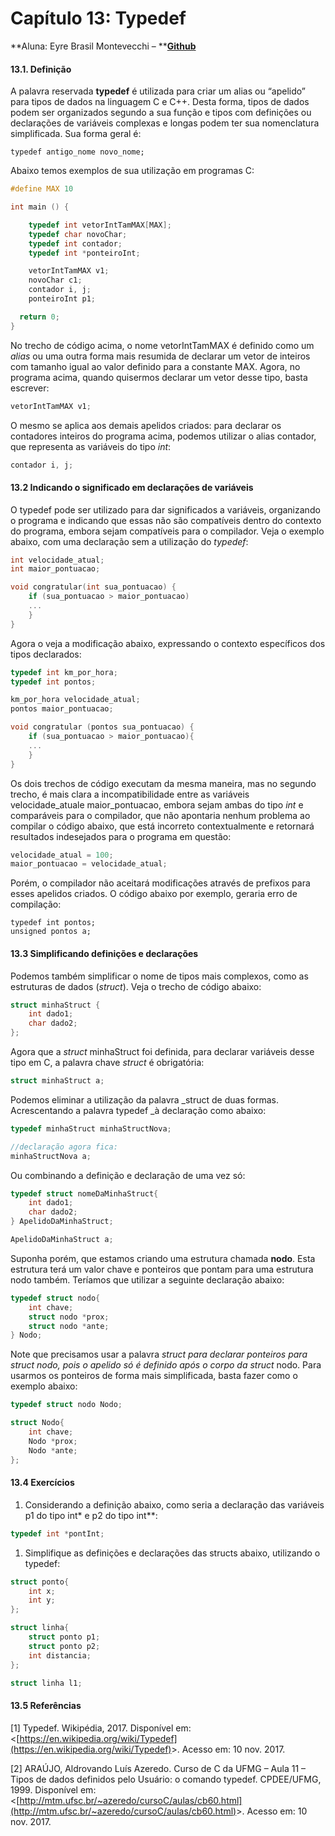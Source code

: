 # **Capítulo 13: Typedef**

**Aluna: Eyre Brasil Montevecchi – **[**Github**](https://github.com/eyrebrasil)

#### **13.1. Definição**

A palavra reservada **typedef** é utilizada para criar um alias ou “apelido” para tipos de dados na linguagem C e C++. Desta forma, tipos de dados podem ser organizados segundo a sua função e tipos com definições ou declarações de variáveis complexas e longas podem ter sua nomenclatura simplificada. Sua forma geral é:

`typedef antigo_nome novo_nome;`

Abaixo temos exemplos de sua utilização em programas C:

```c
#define MAX 10

int main () {

    typedef int vetorIntTamMAX[MAX];
    typedef char novoChar;
    typedef int contador;
    typedef int *ponteiroInt;

    vetorIntTamMAX v1;
    novoChar c1;
    contador i, j;
    ponteiroInt p1;

  return 0;
}
```

No trecho de código acima, o nome vetorIntTamMAX é definido como um _alias_ ou uma outra forma mais resumida de declarar um vetor de inteiros com tamanho igual ao valor definido para a constante MAX. Agora, no programa acima, quando quisermos declarar um vetor desse tipo, basta escrever:

```c
vetorIntTamMAX v1;
```

O mesmo se aplica aos demais apelidos criados: para declarar os contadores inteiros do programa acima, podemos utilizar o alias contador, que representa as variáveis do tipo _int_:

```c
contador i, j;
```

#### **13.2 Indicando o significado em declarações de variáveis**

O typedef pode ser utilizado para dar significados a variáveis, organizando o programa e indicando que essas não são compatíveis dentro do contexto do programa, embora sejam compatíveis para o compilador. Veja o exemplo abaixo, com uma declaração sem a utilização do _typedef_:

```c
int velocidade_atual;
int maior_pontuacao;

void congratular(int sua_pontuacao) {
    if (sua_pontuacao > maior_pontuacao)
    ...
    }
}
```

Agora o veja a modificação abaixo, expressando o contexto específicos dos tipos declarados:

```c
typedef int km_por_hora;
typedef int pontos;

km_por_hora velocidade_atual;  
pontos maior_pontuacao;       

void congratular (pontos sua_pontuacao) {
    if (sua_pontuacao > maior_pontuacao){
    ...
    }
}
```

Os dois trechos de código executam da mesma maneira, mas no segundo trecho, é mais clara a incompatibilidade entre as variáveis velocidade\_atuale maior\_pontuacao, embora sejam ambas do tipo _int_ e comparáveis para o compilador, que não apontaria nenhum problema ao compilar o código abaixo, que está incorreto contextualmente e retornará resultados indesejados para o programa em questão:

```c
velocidade_atual = 100;
maior_pontuacao = velocidade_atual;
```

Porém, o compilador não aceitará modificações através de prefixos para esses apelidos criados. O código abaixo por exemplo, geraria erro de compilação:

```
typedef int pontos;
unsigned pontos a;
```

#### **13.3 Simplificando definições e declarações**

Podemos também simplificar o nome de tipos mais complexos, como as estruturas de dados \(_struct_\). Veja o trecho de código abaixo:

```c
struct minhaStruct {
    int dado1;
    char dado2;
};
```

Agora que a _struct_ minhaStruct foi definida, para declarar variáveis desse tipo em C, a palavra chave _struct_ é obrigatória:

```c
struct minhaStruct a;
```

Podemos eliminar a utilização da palavra _struct de duas formas. Acrescentando a palavra typedef _à declaração como abaixo:

```c
typedef minhaStruct minhaStructNova;

//declaração agora fica:
minhaStructNova a;
```

Ou combinando a definição e declaração de uma vez só:

```c
typedef struct nomeDaMinhaStruct{
    int dado1;
    char dado2;
} ApelidoDaMinhaStruct;

ApelidoDaMinhaStruct a;
```

Suponha porém, que estamos criando uma estrutura chamada **nodo**. Esta estrutura terá um valor chave e ponteiros que pontam para uma estrutura nodo também. Teríamos que utilizar a seguinte declaração abaixo:

```c
typedef struct nodo{
    int chave;
    struct nodo *prox;
    struct nodo *ante;
} Nodo;
```

Note que precisamos usar a palavra _struct para declarar ponteiros para struct nodo, pois o apelido só é definido após o corpo da struct_ nodo. Para usarmos os ponteiros de forma mais simplificada, basta fazer como o exemplo abaixo:

```c
typedef struct nodo Nodo;

struct Nodo{
    int chave;
    Nodo *prox;
    Nodo *ante;
};
```

#### 1**3.4 Exercícios**

1. Considerando a definição abaixo, como seria a declaração das variáveis p1 do tipo int\* e p2 do tipo int\*\*:

```c
typedef int *pontInt;
```

1. Simplifique as definições e declarações das structs abaixo, utilizando o typedef:

```c
struct ponto{
    int x;
    int y;
};

struct linha{
    struct ponto p1;
    struct ponto p2;
    int distancia;
};

struct linha l1;
```

#### 1**3.5 Referências**

\[1\] Typedef. Wikipédia, 2017. Disponível em: &lt;[https://en.wikipedia.org/wiki/Typedef](https://en.wikipedia.org/wiki/Typedef)&gt;. Acesso em: 10 nov. 2017.

\[2\] ARAÚJO, Aldrovando Luís Azeredo. Curso de C da UFMG – Aula 11 – Tipos de dados definidos pelo Usuário: o comando typedef. CPDEE/UFMG, 1999. Disponível em: &lt;[http://mtm.ufsc.br/~azeredo/cursoC/aulas/cb60.html](http://mtm.ufsc.br/~azeredo/cursoC/aulas/cb60.html)&gt;. Acesso em: 10 nov. 2017.

